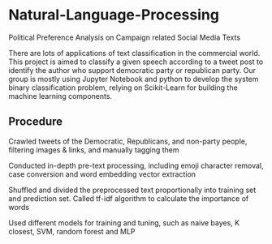 # Natural-Language-Processing

Political Preference Analysis on Campaign  related Social Media Texts 

There are lots of applications of text classification in the commercial world. This project is aimed to classify a given speech according to a tweet post to identify the author who support democratic party or republican party. Our group is mostly using Jupyter Notebook and python to develop the system binary classification problem, relying on Scikit-Learn for building the machine learning components.

## Procedure

Crawled tweets of the Democratic, Republicans, and non-party people, filtering images & links, and manually tagging them

Conducted in-depth pre-text processing, including emoji character removal, case conversion and word embedding vector
extraction

Shuffled and divided the preprocessed text proportionally into training set and prediction set. Called tf-idf algorithm to
calculate the importance of words

Used different models for training and tuning, such as naive bayes, K closest, SVM, random forest and MLP
